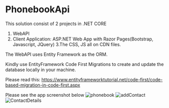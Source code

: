# PhonebookApi

This solution consist of 2 projects in .NET CORE
1. WebAPI
2. Client Application: ASP.NET Web App with Razor Pages(Bootstrap, Javascript, JQuery)
3.The CSS, JS all on CDN files.

The WebAPI uses Entity Framework as the ORM.

Kindly use EntityFramework Code First Migrations to create and update the database locally in your machine.

Please read this: https://www.entityframeworktutorial.net/code-first/code-based-migration-in-code-first.aspx

Please see the app screenshot below 
![phonebook](https://user-images.githubusercontent.com/6158306/108712610-b2416c00-751f-11eb-81f8-6eb7b3e293e7.JPG)
![addContact](https://user-images.githubusercontent.com/6158306/108712988-44e20b00-7520-11eb-8c7f-6f49ca2c924e.JPG)
![ContactDetails](https://user-images.githubusercontent.com/6158306/108712813-00566f80-7520-11eb-8476-48f1c7c734ca.JPG)


